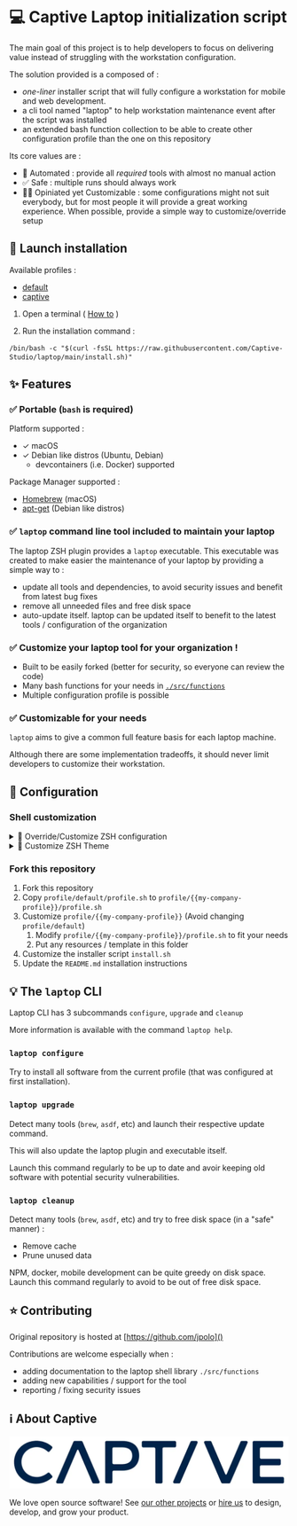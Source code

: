 # 💻 Captive Laptop initialization script

The main goal of this project is to help developers to focus on delivering value instead of struggling with the workstation configuration.

The solution provided is a composed of :
- *one-liner* installer script that will fully configure a workstation for mobile and web development.
- a cli tool named "laptop" to help workstation maintenance event after the script was installed
- an extended bash function collection to be able to create other configuration profile than the one on this repository

Its core values are :

- 🤖 Automated : provide all *required* tools with almost no manual action
- ✅ Safe : multiple runs should always work
- 🧑‍🏫 Opiniated yet Customizable : some configurations might not suit everybody, but for most people it will provide a great working experience. When possible, provide a simple way to customize/override setup

## 🚀 Launch installation

Available profiles :

- [default](./profile/default/README.md)
- [captive](./profile/captive/README.md)

1. Open a terminal ( [How to](https://www.wikihow.com/Open-a-Terminal-Window-in-Mac) )

2. Run the installation command :

```shell
/bin/bash -c "$(curl -fsSL https://raw.githubusercontent.com/Captive-Studio/laptop/main/install.sh)"
```

## ✨ Features

### ✅ Portable (`bash` is required)

Platform supported :

- ✓ macOS
- ✓ Debian like distros (Ubuntu, Debian)
  - devcontainers (i.e. Docker) supported

Package Manager supported :

- [Homebrew] (macOS)
- [apt-get](https://help.ubuntu.com/community/AptGet/Howto) (Debian like distros)

### ✅ `laptop` command line tool included to maintain your laptop

The laptop ZSH plugin provides a `laptop` executable. This executable was created to make easier the maintenance of your laptop by providing a simple way to :

- update all tools and dependencies, to avoid security issues and benefit from latest bug fixes
- remove all unneeded files and free disk space
- auto-update itself. laptop can be updated itself to benefit to the latest tools / configuration of the organization

### ✅ Customize your laptop tool for your organization !

- Built to be easily forked (better for security, so everyone can review the code)
- Many bash functions for your needs in [`./src/functions`]()
- Multiple configuration profile is possible

### ✅ Customizable for your needs

`laptop` aims to give a common full feature basis for each laptop machine.

Although there are some implementation tradeoffs, it should never limit developers to customize their workstation.

## 🔧 Configuration

### Shell customization

<details>
  <summary>🔧 Override/Customize ZSH configuration</summary>

  ⚠️ You should never modify `.zshrc` because any changes will be lost when `laptop` script is run.

  Here is the order of profile loading :
    - 🔒 `$XDG_DATA_HOME/zsh/global.{sh,zsh}` : default settings (always overwritten by `laptop`)
    - 🔒 `$XDG_DATA_HOME/zsh/organization.{sh,zsh}` : organization settings (always overwritten by `laptop`)
    - ✍️ `$XDG_DATA_HOME/zsh/personal.{sh,zsh}` : custom personal settings
    - ✍️ `.zshrc.local` : For local override (that should not be synched between devices)

  Instead, configuration can be overridden in the following files () :
    - `.zshrc.local` : For local override (that should not be synched between devices)
    - `$XDG_DATA_HOME/zsh/*.sh` : For generic overrides (zsh plugins, etc). Files are included in alphabetic order, so as a convention each file starts with two digits.

  Example `$XDG_DATA_HOME/zsh/20_personal.sh` :

  ```shell
  # Load OhMyZSH ruby plugin
  zinit snippet OMZP::ruby
  # Load OhMyZSH rails plugin
  zinit snippet OMZP::rails

  ```

</details>
<details>
  <summary>🎨 Customize ZSH Theme</summary>

  ```console
  > p10k configure
  ```

</details>

### Fork this repository

1. Fork this repository
2. Copy `profile/default/profile.sh` to `profile/{{my-company-profile}}/profile.sh`
3. Customize `profile/{{my-company-profile}}` (Avoid changing `profile/default`)
    1. Modify `profile/{{my-company-profile}}/profile.sh` to fit your needs
    2. Put any resources / template in this folder
4. Customize the installer script `install.sh`
5. Update the `README.md` installation instructions

## 💡 The `laptop` CLI

Laptop CLI has 3 subcommands `configure`, `upgrade` and `cleanup`

More information is available with the command `laptop help`.

### `laptop configure`

Try to install all software from the current profile (that was configured at first installation).

### `laptop upgrade`

Detect many tools (`brew`, `asdf`, etc) and launch their respective update command.

This will also update the laptop plugin and executable itself.

Launch this command regularly to be up to date and avoir keeping old software with potential security vulnerabilities.

### `laptop cleanup`

Detect many tools (`brew`, `asdf`, etc) and try to free disk space (in a "safe" manner) :

- Remove cache
- Prune unused data

NPM, docker, mobile development can be quite greedy on disk space. Launch this command regularly to avoid to be out of free disk space.

## ⭐️ Contributing

Original repository is hosted at [https://github.com/jpolo]()

Contributions are welcome especially when :

- adding documentation to the laptop shell library `./src/functions`
- adding new capabilities / support for the tool
- reporting / fixing security issues

## ℹ️ About Captive

![captive](https://raw.githubusercontent.com/Captive-Studio/assets/main/logo_captive_blue_avec_fond.webp)

We love open source software!
See [our other projects][community] or
[hire us][hire] to design, develop, and grow your product.

[community]: https://github.com/Captive-Studio
[hire]: https://www.captive.fr/contact?utm_source=github

[asdf-vm]: https://github.com/asdf-vm/asdf
[Git]: https://git-scm.com/
[GitHub CLI]: https://cli.github.com/
[Homebrew]: http://brew.sh/
[PowerLevel10k]: https://github.com/romkatv/powerlevel10k
[SSH]: https://en.wikipedia.org/wiki/Secure_Shell
[Visual Studio Code]: https://code.visualstudio.com/
[Watchman]: https://facebook.github.io/watchman/
[ZDharmaContinuum/zinit]: https://zdharma-continuum.github.io/
[ZSH]: http://www.zsh.org/

